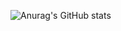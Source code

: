 ![Anurag's GitHub stats](https://github-readme-stats.vercel.app/api?username={pjs1710}&show_icons=true&theme=radical)
